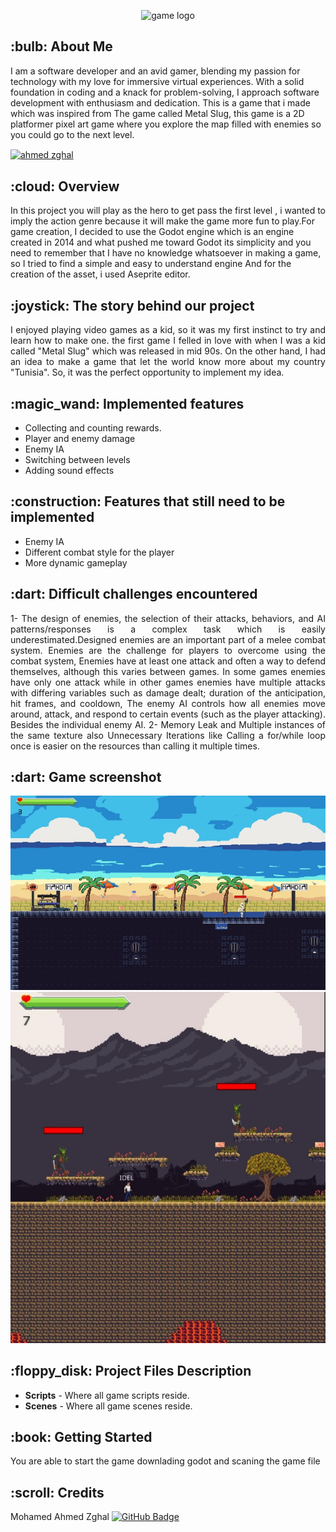 <p align="center"> 
  <img src="untissstled-modified.png" alt="game logo">
</p>
<h2 id="about-me">:bulb: About Me</h2>
<p>I am a software developer and an avid gamer, blending my passion for technology with my love for immersive virtual experiences. With a solid foundation in coding and a knack for problem-solving, I approach software development with enthusiasm and dedication.
This is a game that i made which was inspired from The game called Metal Slug, this game is a 2D platformer pixel art game where you explore  the map filled with enemies so you could go to the next level. </p>
<a href="https://linkedin.com/in/ahmed zghal" target="blank"><img align="center" src="https://raw.githubusercontent.com/rahuldkjain/github-profile-readme-generator/master/src/images/icons/Social/linked-in-alt.svg" alt="ahmed zghal" height="30" width="40" /></a>

<h2 id="overview"> :cloud: Overview</h2>
<p align="inline"> 
  In this project you will play as the hero to get pass the first level , i wanted to imply the action  genre because it will make the game more fun to play.For game creation, I decided to use the Godot engine which is an engine created in 2014
and what pushed me toward Godot its simplicity and you need to remember that I have no knowledge whatsoever in making a game, so I tried to find a simple and easy to understand engine
And for the creation of the asset, i used Aseprite editor.
</p2>

<h2 id="The-story-behind-our-project"> :joystick: The story behind our project</h2>
<p align="justify"> 
I enjoyed playing video games as a kid, so it was my first instinct to try and learn how to make one. the first game I felled in love with when I was a kid called "Metal Slug" which was released in mid 90s.
On the other hand, I had an idea to make a game that let the world know more about my country "Tunisia". So, it was the perfect opportunity to implement my idea.
</p2>

<h2 id="implemented-features"> :magic_wand:  Implemented features</h2>
<ul>
<li>Collecting and counting rewards.</li>
<li>Player and enemy damage</li>
<li>Enemy IA </li>
<li>Switching between levels</li>
<li>Adding sound effects</li>
</ul>
<h2 id="features-that-still-need-to-be-implementeds"> :construction:  Features that still need to be implemented</h2>
<ul>
<li>Enemy IA</li>
<li>Different combat style for the player</li>
<li>More dynamic gameplay</li>
</ul>

<h2 id="difficult-challenges-encountered"> :dart:  Difficult challenges encountered</h2>
<p align="justify"> 
1- The design of enemies, the selection of their attacks, behaviors, and AI patterns/responses is a complex task which is easily underestimated.Designed enemies are an important part of a melee combat system. Enemies are the challenge for players to overcome using the combat system, Enemies have at least one attack and often a way to defend themselves, although this varies between games. In some games enemies have only one attack while in other games enemies have multiple attacks with differing variables such as damage dealt; duration of the anticipation, hit frames, and cooldown, The enemy AI controls how all enemies move around, attack, and respond to certain events (such as the player attacking). Besides the individual enemy AI. 
2- Memory Leak and Multiple instances of the same texture also Unnecessary Iterations like Calling a for/while loop once is easier on the resources than calling it multiple times.
</p2>

<h2 id="difficult-challenges-encountered"> :dart: Game screenshot</h2>
<img src="img1.png" alt="game-img">
<img src="img2.png" alt="game-img">

<h2 id="project-files-description"> :floppy_disk: Project Files Description</h2>
  <ul>
  <li><b>Scripts</b> - Where all game scripts reside.</li>
  <li><b>Scenes</b> - Where all game scenes reside.</li>
</ul>

<h2 id="getting-started"> :book: Getting Started</h2>
<p>You are able to start the game downlading godot and scaning the game file</p>



<h2 id="credits"> :scroll: Credits</h2>

Mohamed Ahmed Zghal 
[![GitHub Badge](https://img.shields.io/badge/GitHub-100000?style=for-the-badge&logo=github&logoColor=white)](https://github.com/ahmed0097)
